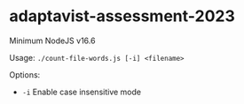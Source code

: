 # adaptavist-assessment-2023

Minimum NodeJS v16.6

Usage: `./count-file-words.js [-i] <filename>`

Options:

* `-i` Enable case insensitive mode
